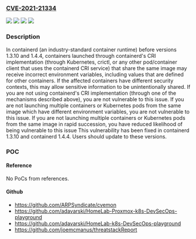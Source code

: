 ### [CVE-2021-21334](https://cve.mitre.org/cgi-bin/cvename.cgi?name=CVE-2021-21334)
![](https://img.shields.io/static/v1?label=Product&message=containerd&color=blue)
![](https://img.shields.io/static/v1?label=Version&message=%3C%201.3.10%20&color=brightgreen)
![](https://img.shields.io/static/v1?label=Version&message=%3E%3D%201.4.0%2C%20%3C%201.4.4%20&color=brightgreen)
![](https://img.shields.io/static/v1?label=Vulnerability&message=%7B%22CWE-668%22%3A%22Exposure%20of%20Resource%20to%20Wrong%20Sphere%22%7D&color=brightgreen)

### Description

In containerd (an industry-standard container runtime) before versions 1.3.10 and 1.4.4, containers launched through containerd's CRI implementation (through Kubernetes, crictl, or any other pod/container client that uses the containerd CRI service) that share the same image may receive incorrect environment variables, including values that are defined for other containers. If the affected containers have different security contexts, this may allow sensitive information to be unintentionally shared. If you are not using containerd's CRI implementation (through one of the mechanisms described above), you are not vulnerable to this issue. If you are not launching multiple containers or Kubernetes pods from the same image which have different environment variables, you are not vulnerable to this issue. If you are not launching multiple containers or Kubernetes pods from the same image in rapid succession, you have reduced likelihood of being vulnerable to this issue This vulnerability has been fixed in containerd 1.3.10 and containerd 1.4.4. Users should update to these versions.

### POC

#### Reference
No PoCs from references.

#### Github
- https://github.com/ARPSyndicate/cvemon
- https://github.com/adavarski/HomeLab-Proxmox-k8s-DevSecOps-playground
- https://github.com/adavarski/HomeLab-k8s-DevSecOps-playground
- https://github.com/joemcmanus/threatstackReport

